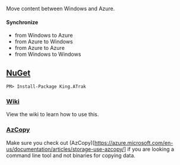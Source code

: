 Move content between Windows and Azure.

#### Synchronize
- from Windows to Azure
- from Azure to Windows
- from Azure to Azure
- from Windows to Windows

## [NuGet](https://www.nuget.org/packages/King.ATrak)
```
PM> Install-Package King.ATrak
```

### [Wiki](https://github.com/jefking/King.A-Trak/wiki)
View the wiki to learn how to use this.

### [AzCopy](http://azure.microsoft.com/en-us/documentation/articles/storage-use-azcopy/)
Make sure you check out (AzCopy)[https://azure.microsoft.com/en-us/documentation/articles/storage-use-azcopy/] if you are looking a command line tool and not binaries for copying data.
